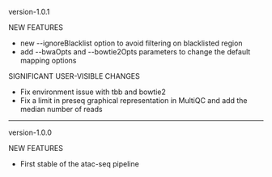 version-1.0.1

NEW FEATURES

  - new --ignoreBlacklist option to avoid filtering on blacklisted region
  - add --bwaOpts and --bowtie2Opts parameters to change the default mapping options

SIGNIFICANT USER-VISIBLE CHANGES

  - Fix environment issue with tbb and bowtie2
  - Fix a limit in preseq graphical representation in MultiQC and add the median number of reads

***********************************
version-1.0.0

NEW FEATURES

  - First stable of the atac-seq pipeline



